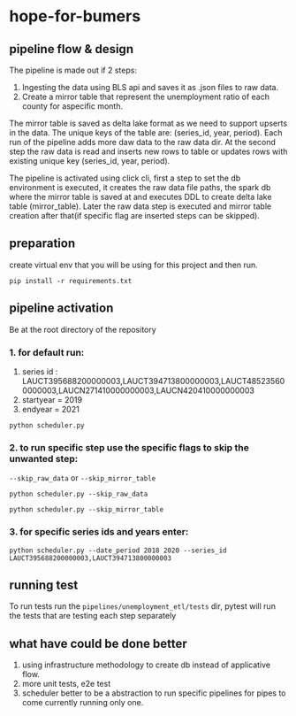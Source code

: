 # hope-for-bumers

## pipeline flow & design
The pipeline is made out if 2 steps:
1. Ingesting the data using BLS api and saves it as .json files to raw data.
2. Create a mirror table that represent the unemployment ratio of each county for aspecific month.

The mirror table is saved as delta lake format as we need to support upserts in the data.
The unique keys of the table are: (series_id, year, period). 
Each run of the pipeline adds more daw data to the raw data dir. At the second step
the raw data is read and inserts new rows to table or updates rows with existing unique key (series_id, year, period).

The pipeline is activated using click cli, first a step to set the db environment is executed,
it creates the raw data file paths, the spark db where the mirror table is saved at and executes 
DDL to create delta lake table (mirror_table).
Later the raw data step is executed and mirror table creation after that(if specific flag are inserted steps can be skipped).

## preparation 
create virtual env that you will be using for this project and then run.
```shell
pip install -r requirements.txt
```

## pipeline activation
Be at the root directory of the repository 
### 1. for default run:
   1. series id : LAUCT395688200000003,LAUCT394713800000003,LAUCT485235600000003,LAUCN271410000000003,LAUCN420410000000003
   2. startyear = 2019 
   3. endyear = 2021
```
python scheduler.py
```

### 2. to run specific step use the specific flags to skip the unwanted step:
`--skip_raw_data` or `--skip_mirror_table`
```
python scheduler.py --skip_raw_data
```
```
python scheduler.py --skip_mirror_table
```

### 3. for specific series ids and years enter:


```
python scheduler.py --date_period 2018 2020 --series_id LAUCT395688200000003,LAUCT394713800000003
```

## running test
To run tests run the `pipelines/unemployment_etl/tests` dir, pytest will run the tests that are testing each step separately 

## what have could be done better
1. using infrastructure methodology to create db instead of applicative flow.
2. more unit tests, e2e test
3. scheduler better to be a abstraction to run specific pipelines for pipes to come currently running only one.